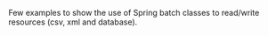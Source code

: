 Few examples to show the use of Spring batch classes to read/write resources (csv, xml and database).

